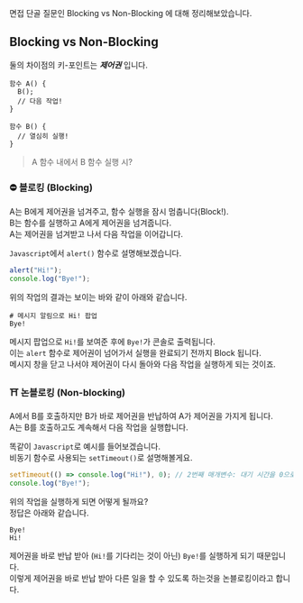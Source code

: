 면접 단골 질문인 Blocking vs Non-Blocking 에 대해 정리해보았습니다.

## Blocking vs Non-Blocking

둘의 차이점의 키-포인트는 _**제어권**_ 입니다.

```text
함수 A() {
  B();
  // 다음 작업!
}

함수 B() {
  // 열심히 실행!
}
```

> A 함수 내에서 B 함수 실행 시?

### ⛔️ 블로킹 (Blocking)

A는 B에게 제어권을 넘겨주고, 함수 실행을 잠시 멈춥니다(Block!).
<br>
B는 함수를 실행하고 A에게 제어권을 넘겨줍니다.
<br>
A는 제어권을 넘겨받고 나서 다음 작업을 이어갑니다.

`Javascript`에서 `alert()` 함수로 설명해보겠습니다.

```javascript
alert("Hi!");
console.log("Bye!");
```

위의 작업의 결과는 보이는 바와 같이 아래와 같습니다.

```shell
# 메시지 알림으로 Hi! 팝업
Bye!
```

메시지 팝업으로 `Hi!`를 보여준 후에 `Bye!`가 콘솔로 출력됩니다.
<br>
이는 `alert` 함수로 제어권이 넘어가서 실행을 완료되기 전까지 Block 됩니다.
<br>
메시지 창을 닫고 나서야 제어권이 다시 돌아와 다음 작업을 실행하게 되는 것이죠.

### ⛩️ 논블로킹 (Non-blocking)

A에서 B를 호출하지만 B가 바로 제어권을 반납하여 A가 제어권을 가지게 됩니다.
<br>
A는 B를 호출하고도 계속해서 다음 작업을 실행합니다.

똑같이 `Javascript`로 예시를 들어보겠습니다.
<br>
비동기 함수로 사용되는 `setTimeout()`로 설명해볼게요.

```javascript
setTimeout(() => console.log("Hi!"), 0); // 2번째 매개변수: 대기 시간을 0으로 설정!
console.log("Bye!");
```

위의 작업을 실행하게 되면 어떻게 될까요?
<br>
정답은 아래와 같습니다.

```shell
Bye!
Hi!
```

제어권을 바로 반납 받아 (`Hi!`를 기다리는 것이 아닌) `Bye!`를 실행하게 되기 때문입니다.
<br>
이렇게 제어권을 바로 반납 받아 다른 일을 할 수 있도록 하는것을 논블로킹이라고 합니다.
